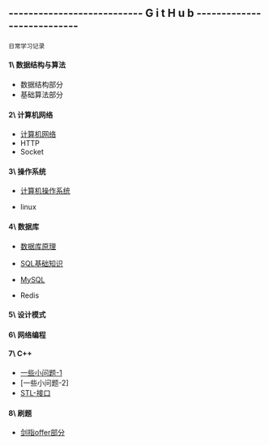 ## --------------------------- G i t H u b ---------------------------

`日常学习记录`



#### 1\ 数据结构与算法

- 数据结构部分
- 基础算法部分

#### 2\ 计算机网络

- [计算机网络](https://github.com/song787/New-repository/blob/master/computer_network.md)
- HTTP
- Socket

#### 3\ 操作系统

- [计算机操作系统](https://github.com/song787/New-repository/blob/master/OS.md)

- linux

#### 4\ 数据库

  - [数据库原理](https://github.com/song787/New-repository/blob/master/Datebase.md)

  - [SQL基础知识](https://github.com/song787/New-repository/blob/master/SQL.md)

  - [MySQL](https://github.com/song787/New-repository/blob/master/MySQL.md)

  - Redis

#### 5\ 设计模式



#### 6\ 网络编程



#### 7\ C++

- [一些小问题-1](https://github.com/song787/New-repository/blob/master/C%2B%2B-1.md)
- [一些小问题-2]
- [STL-接口](https://github.com/song787/New-repository/blob/master/STL-API.md)

#### 8\ 刷题

- [剑指offer部分](https://github.com/song787/New-repository/blob/master/jianzhiOFFER.md)

